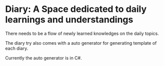 # Diary: A Space dedicated to daily learnings and understandings

There needs to be a flow of newly learned knowledges on the daily topics.

The diary try also comes with a auto generator for generating template of each diary.

Currently the auto generator is in C#.